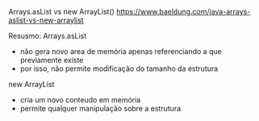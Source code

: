 Arrays.asList vs new ArrayList()
https://www.baeldung.com/java-arrays-aslist-vs-new-arraylist

Resusmo:
Arrays.asList
- não gera novo area de memória apenas referenciando a que previamente existe
- por isso, não permite modificação do tamanho da estrutura

new ArrayList
- cria um novo conteudo em memória
- permite qualquer manipulação sobre a estrutura
